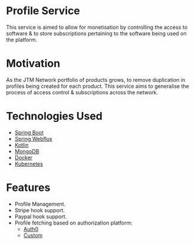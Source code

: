 # Profile Service
This service is aimed to allow for monetisation by controlling the access to software & to store subscriptions pertaining to the software being used on the platform.

# Motivation
As the JTM Network portfolio of products grows, to remove duplication in profiles being created for each product. This service aims to generalise the process of access control & subscriptions across the network.

# Technologies Used
- [Spring Boot](https://spring.io/projects/spring-boot)
- [Spring Webflux](https://docs.spring.io/spring-framework/docs/current/reference/html/web-reactive.html)
- [Kotlin](https://kotlinlang.org)
- [MongoDB](https://www.mongodb.com)
- [Docker](https://www.docker.com)
- [Kubernetes](https://kubernetes.io)

# Features
- Profile Management.
- Stripe hook support.
- Paypal hook support.
- Profile fetching based on authorization platform:
   - [Auth0](https://auth0.com)
   - [Custom](https://github.com/JTM-Network/account-service)
